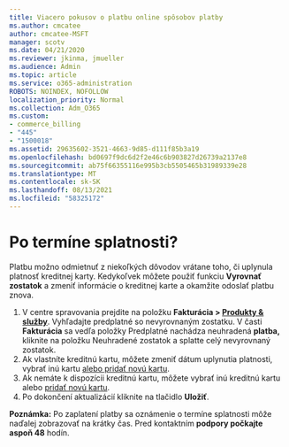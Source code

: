 ```yaml
---
title: Viacero pokusov o platbu online spôsobov platby
ms.author: cmcatee
author: cmcatee-MSFT
manager: scotv
ms.date: 04/21/2020
ms.reviewer: jkinma, jmueller
ms.audience: Admin
ms.topic: article
ms.service: o365-administration
ROBOTS: NOINDEX, NOFOLLOW
localization_priority: Normal
ms.collection: Adm_O365
ms.custom:
- commerce_billing
- "445"
- "1500018"
ms.assetid: 29635602-3521-4663-9d85-d111f85b3a19
ms.openlocfilehash: bd0697f9dc6d2f2e46c6b903827d26739a2137e8
ms.sourcegitcommit: ab75f66355116e995b3cb5505465b31989339e28
ms.translationtype: MT
ms.contentlocale: sk-SK
ms.lasthandoff: 08/13/2021
ms.locfileid: "58325172"
---
```

# <a name="past-due-account"></a>Po termíne splatnosti?

Platbu možno odmietnuť z niekoľkých dôvodov vrátane toho, či uplynula platnosť kreditnej karty. Kedykoľvek môžete použiť funkciu **Vyrovnať zostatok** a zmeniť informácie o kreditnej karte a okamžite odoslať platbu znova.

1. V centre spravovania prejdite na položku **Fakturácia > [Produkty & služby](https://go.microsoft.com/fwlink/p/?linkid=842054)**.
Vyhľadajte predplatné so nevyrovnaným zostatku. V časti **Fakturácia** sa vedľa položky Predplatné nachádza neuhradená **platba,** kliknite na položku Neuhradené zostatok a splatte celý nevyrovnaný zostatok. 
2. Ak vlastníte kreditnú kartu, môžete zmeniť dátum uplynutia platnosti, vybrať inú kartu [alebo pridať novú kartu](https://docs.microsoft.com/microsoft-365/commerce/billing-and-payments/manage-payment-methods).
3. Ak nemáte k dispozícii kreditnú kartu, môžete vybrať inú kreditnú kartu alebo [pridať novú kartu](https://docs.microsoft.com/microsoft-365/commerce/billing-and-payments/manage-payment-methods).
4. Po dokončení aktualizácií kliknite na tlačidlo **Uložiť**.

**Poznámka:** Po zaplatení platby sa oznámenie o termíne splatnosti môže naďalej zobrazovať na krátky čas. Pred kontaktním **podpory počkajte aspoň 48** hodín.
